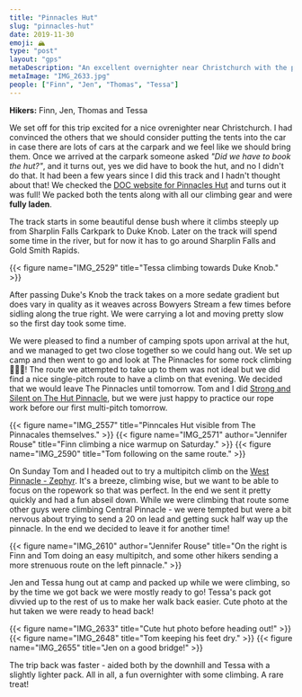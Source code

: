 ```yaml
---
title: "Pinnacles Hut"
slug: "pinnacles-hut"
date: 2019-11-30
emoji: 🏔
type: "post"
layout: "gps"
metaDescription: "An excellent overnighter near Christchurch with the potential for some awesome climbing on interesting rock!"
metaImage: "IMG_2633.jpg"
people: ["Finn", "Jen", "Thomas", "Tessa"]
---
```


__Hikers:__ Finn, Jen, Thomas and Tessa

We set off for this trip excited for a nice ovrenighter near Christchurch. I had convinced the others that we should consider putting the tents into the car in case there are lots of cars at the carpark and we feel like we should bring them. Once we arrived at the carpark someone asked _"Did we have to book the hut?"_, and it turns out, yes we did have to book the hut, and no I didn't do that. It had been a few years since I did this track and I hadn't thought about that! We checked the [DOC website for Pinnacles Hut](https://www.doc.govt.nz/parks-and-recreation/places-to-go/canterbury/places/mount-somers-area/things-to-do/huts/pinnacles-hut/) and turns out it was full! We packed both the tents along with all our climbing gear and were __fully laden__.

The track starts in some beautiful dense bush where it climbs steeply up from Sharplin Falls Carkpark to Duke Knob. Later on the track will spend some time in the river, but for now it has to go around Sharplin Falls and Gold Smith Rapids.

{{< figure name="IMG_2529" title="Tessa climbing towards Duke Knob." >}}

After passing Duke's Knob the track takes on a more sedate gradient but does vary in quality as it weaves across Bowyers Stream a few times before sidling along the true right. We were carrying a lot and moving pretty slow so the first day took some time.

We were pleased to find a number of camping spots upon arrival at the hut, and we managed to get two close together so we could hang out. We set up camp and then went to go and look at The Pinnacles for some rock climbing 🧗🏻‍♂️! The route we attempted to take up to them was not ideal but we did find a nice single-pitch route to have a climb on that evening. We decided that we would leave The Pinnacles until tomorrow. Tom and I did [Strong and Silent on The Hut Pinnacle](https://climbnz.org.nz/nz/si/canterbury/inland-canterbury/mt-somers/the-pinnacles/hut-pinnacle), but we were just happy to practice our rope work before our first multi-pitch tomorrow.

{{< figure name="IMG_2557" title="Pinncales Hut visible from The Pinnacales themselves." >}}
{{< figure name="IMG_2571" author="Jennifer Rouse" title="Finn climbing a nice warmup on Saturday." >}}
{{< figure name="IMG_2590" title="Tom following on the same route." >}}

On Sunday Tom and I headed out to try a multipitch climb on the [West Pinnacle - Zephyr](https://climbnz.org.nz/nz/si/canterbury/inland-canterbury/mt-somers/the-pinnacles/central-%26-west-pinnacles). It's a breeze, climbing wise, but we want to be able to focus on the ropework so that was perfect. In the end we sent it pretty quickly and had a fun abseil down. While we were climbing that route some other guys were climbing Central Pinnacle - we were tempted but were a bit nervous about trying to send a 20 on lead and getting suck half way up the pinnacle. In the end we decided to leave it for another time!

{{< figure name="IMG_2610" author="Jennifer Rouse" title="On the right is Finn and Tom doing an easy multipitch, and some other hikers sending a more strenuous route on the left pinnacle." >}}

Jen and Tessa hung out at camp and packed up while we were climbing, so by the time we got back we were mostly ready to go! Tessa's pack got divvied up to the rest of us to make her walk back easier. Cute photo at the hut taken we were ready to head back!

{{< figure name="IMG_2633" title="Cute hut photo before heading out!" >}}
{{< figure name="IMG_2648" title="Tom keeping his feet dry." >}}
{{< figure name="IMG_2655" title="Jen on a good bridge!" >}}

The trip back was faster - aided both by the downhill and Tessa with a slightly lighter pack. All in all, a fun overnighter with some climbing. A rare treat!
